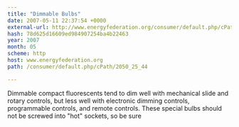 ```yaml
---
title: "Dimmable Bulbs"
date: 2007-05-11 22:37:54 +0000
external-url: http://www.energyfederation.org/consumer/default.php/cPath/2050_25_44
hash: 78d625d16609ed984907254ba4b22463
year: 2007
month: 05
scheme: http
host: www.energyfederation.org
path: /consumer/default.php/cPath/2050_25_44

---
```


Dimmable compact fluorescents tend to dim well with mechanical slide and rotary controls, but less well with electronic dimming controls, programmable controls, and remote controls. These special bulbs should not be screwed into "hot" sockets, so be sure
